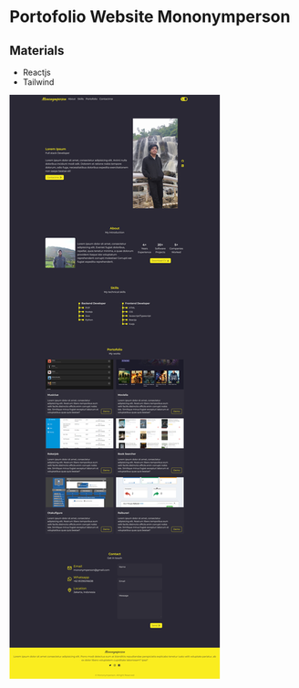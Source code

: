 # Portofolio Website Mononymperson

## Materials

<ul>
<li>Reactjs</li>
<li>Tailwind</li>
</ul>

![preview img](/preview.png)
